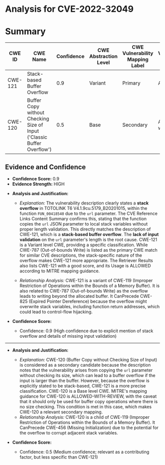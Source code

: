 # Analysis for CVE-2022-32049

# Summary
| CWE ID | CWE Name | Confidence | CWE Abstraction Level | CWE Vulnerability Mapping Label | CWE-Vulnerability Mapping Notes |
|---|---|---|---|---|---|
| CWE-121 | Stack-based Buffer Overflow | 0.9 | Variant | Primary | Allowed |
| CWE-120 | Buffer Copy without Checking Size of Input ('Classic Buffer Overflow') | 0.5 | Base | Secondary | Allowed-with-Review |

## Evidence and Confidence

*   **Confidence Score:** 0.9
*   **Evidence Strength:** HIGH

- **Analysis and Justification:**  
  - *Explanation:* The vulnerability description clearly states a **stack overflow** in TOTOLINK T6 V4.1.9cu.5179_B20201015, within the function `FUN_00418540` due to the `url` parameter. The CVE Reference Links Content Summary confirms this, stating that the function copies the `url` JSON parameter to local stack variables without proper length validation. This directly matches the description of CWE-121, which is a **stack-based buffer overflow**. The **lack of input validation** on the `url` parameter's length is the root cause. CWE-121 is a Variant level CWE, providing a specific classification. While CWE-787 (Out-of-bounds Write) is listed as the primary CWE match for similar CVE descriptions, the stack-specific nature of the overflow makes CWE-121 more appropriate. The Retriever Results also lists CWE-121 with a good score, and its Usage is ALLOWED according to MITRE mapping guidance.

  - *Relationship Analysis:* CWE-121 is a variant of CWE-119 (Improper Restriction of Operations within the Bounds of a Memory Buffer). It is also related to CWE-787 (Out-of-bounds Write) as the overflow leads to writing beyond the allocated buffer. It CanPrecede CWE-825 (Expired Pointer Dereference) because the overflow might overwrite stack variables, including function return addresses, which could lead to control-flow hijacking.

- **Confidence Score:**  
  - Confidence: 0.9 (High confidence due to explicit mention of stack overflow and details of missing input validation)

---
- **Analysis and Justification:**  
  - *Explanation:* CWE-120 (Buffer Copy without Checking Size of Input) is considered as a secondary candidate because the description notes that the vulnerability arises from copying the `url` parameter without checking its size, which can lead to a buffer overflow if the input is larger than the buffer. However, because the overflow is explicitly stated to be stack-based, CWE-121 is a more precise classification. CWE-120 is a Base level CWE. MITRE's mapping guidance for CWE-120 is ALLOWED-WITH-REVIEW, with the caveat that it should only be used for buffer copy operations where there is no size checking. This condition is met in this case, which makes CWE-120 a relevant secondary mapping.
  - *Relationship Analysis:* CWE-120 is a child of CWE-119 (Improper Restriction of Operations within the Bounds of a Memory Buffer). It CanPrecede CWE-456 (Missing Initialization) due to the potential for the overflow to corrupt adjacent stack variables.

- **Confidence Score:**  
  - Confidence: 0.5 (Medium confidence; relevant as a contributing factor, but less specific than CWE-121)
